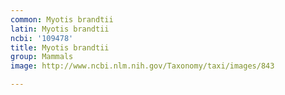 ```yaml
---
common: Myotis brandtii
latin: Myotis brandtii
ncbi: '109478'
title: Myotis brandtii
group: Mammals
image: http://www.ncbi.nlm.nih.gov/Taxonomy/taxi/images/843

---
```

